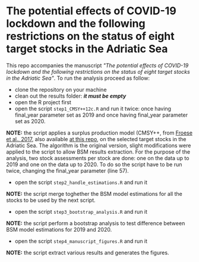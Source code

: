# The potential effects of COVID-19 lockdown and the following restrictions on the status of eight target stocks in the Adriatic Sea

This repo accompanies the manuscript _"The potential effects of COVID-19 lockdown and the following restrictions on the status of eight target stocks in the Adriatic Sea"_.
To run the analysis proceed as follow:
* clone the repository on your machine
* clean out the results folder: **_it must be empty_**
* open the R project first
* open the script ```step1_CMSY++12c.R``` and run it twice: once having final_year parameter set as 2019 and once having final_year parameter set as 2020.

**NOTE:** the script applies a surplus production model (CMSY++, from [Froese et al., 2017]([https://enriconarmelloni.github.io/SOLEA/]), also available [at this repo]([https://github.com/SISTA16/cmsyPlusPlus]), on the selected target stocks in the Adriatic Sea. The algorithm is the original version, slight modifications were applied to the script to allow BSM results extraction. For the purpose of the analysis, two stock assessments per stock are done: one on the data up to 2019 and one on the data up to 2020. To do so the script have to be run twice, changing the final_year parameter (line 57).

* open the script ```step2_handle_estimations.R``` and run it

**NOTE:** the script merge toghether the BSM model estimations for all the stocks to be used by the next script.

* open the script ```step3_bootstrap_analysis.R``` and run it

**NOTE:** the script perform a bootstrap analysis to test difference between BSM model estimations for 2019 and 2020.

* open the script ```step4_manuscript_figures.R``` and run it

**NOTE:** the script extract various results and generates the figures.
